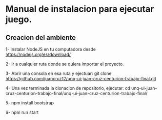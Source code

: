 # Manual de instalacion para ejecutar juego.

## Creacion del ambiente

1- Instalar NodeJS en tu computadora desde https://nodejs.org/es/download/

2- Ir a cualquier ruta donde se quiera importar el proyecto.

3- Abrir una consola en esa ruta y ejectuar: git clone https://github.com/juancruz12/unq-ui-juan-cruz-centurion-trabajo-final.git

4- Una vez terminada la clonacion de repositorio, ejecutar: cd unq-ui-juan-cruz-centurion-trabajo-final/unq-ui-juan-cruz-centurion-trabajo-final/

5- npm install bootstrap

6- npm run start